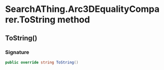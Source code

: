 # SearchAThing.Arc3DEqualityComparer.ToString method
## ToString()
### Signature
```csharp
public override string ToString()
```
